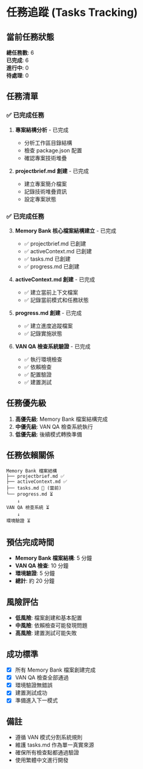 # 任務追蹤 (Tasks Tracking)

## 當前任務狀態
**總任務數**: 6  
**已完成**: 6  
**進行中**: 0  
**待處理**: 0  

## 任務清單

### ✅ 已完成任務
1. **專案結構分析** - 已完成
   - 分析工作區目錄結構
   - 檢查 package.json 配置
   - 確認專案技術堆疊

2. **projectbrief.md 創建** - 已完成
   - 建立專案簡介檔案
   - 記錄技術堆疊資訊
   - 設定專案狀態

### ✅ 已完成任務
3. **Memory Bank 核心檔案結構建立** - 已完成
   - ✅ projectbrief.md 已創建
   - ✅ activeContext.md 已創建
   - ✅ tasks.md 已創建
   - ✅ progress.md 已創建

4. **activeContext.md 創建** - 已完成
   - ✅ 建立當前上下文檔案
   - ✅ 記錄當前模式和任務狀態

5. **progress.md 創建** - 已完成
   - ✅ 建立進度追蹤檔案
   - ✅ 記錄實施狀態

6. **VAN QA 檢查系統驗證** - 已完成
   - ✅ 執行環境檢查
   - ✅ 依賴檢查
   - ✅ 配置驗證
   - ✅ 建置測試

## 任務優先級
1. **高優先級**: Memory Bank 檔案結構完成
2. **中優先級**: VAN QA 檢查系統執行
3. **低優先級**: 後續模式轉換準備

## 任務依賴關係
```
Memory Bank 檔案結構
├── projectbrief.md ✅
├── activeContext.md ✅
├── tasks.md 🔄 (當前)
└── progress.md ⏳
    ↓
VAN QA 檢查系統 ⏳
    ↓
環境驗證 ⏳
```

## 預估完成時間
- **Memory Bank 檔案結構**: 5 分鐘
- **VAN QA 檢查**: 10 分鐘
- **環境驗證**: 5 分鐘
- **總計**: 約 20 分鐘

## 風險評估
- **低風險**: 檔案創建和基本配置
- **中風險**: 依賴檢查可能發現問題
- **高風險**: 建置測試可能失敗

## 成功標準
- [x] 所有 Memory Bank 檔案創建完成
- [x] VAN QA 檢查全部通過
- [x] 環境驗證無錯誤
- [x] 建置測試成功
- [x] 準備進入下一模式

## 備註
- 遵循 VAN 模式分割系統規則
- 維護 tasks.md 作為單一真實來源
- 確保所有檢查點都通過驗證
- 使用繁體中文進行開發